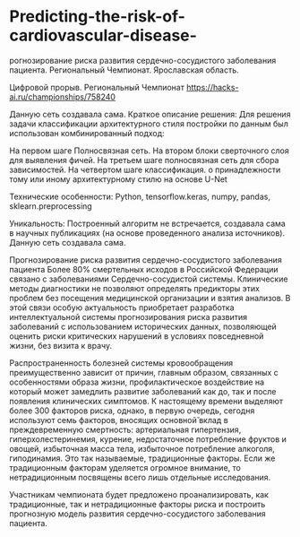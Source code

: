 # Predicting-the-risk-of-cardiovascular-disease-
рогнозирование риска развития сердечно-сосудистого заболевания пациента. Региональный Чемпионат. Ярославская область.

Цифровой прорыв. Региональный Чемпионат https://hacks-ai.ru/championships/758240

Данную сеть создавала сама. Краткое описание решения: Для решения задачи классификации архитектурного стиля постройки по данным был использован комбинированный подход:

На первом шаге Полносвязная сеть.
На втором блоки сверточного слоя для выявления фичей.
На третьем шаге полносвязная сеть для сбора зависимостей.
На четвертом шаге классификация.
о принадлежности тому или иному архитектурному стилю на основе U-Net

Технические особенности: Python, tensorflow.keras, numpy, pandas, sklearn.preprocessing

Уникальность: Построенный алгоритм не встречается, создавала сама в научных публикациях (на основе проведенного анализа источников). Данную сеть создавала сама.

Прогнозирование риска развития сердечно-сосудистого заболевания пациента Более 80% смертельных исходов в Российской Федерации связано с заболеваниями Сердечно-сосудистой системы. Клинические методы диагностики не позволяют определять предикторы этих проблем без посещения медицинской организации и взятия анализов. В этой связи особую актуальность приобретает разработка интеллектуальной системы прогнозирования риска развития заболеваний с использованием исторических данных, позволяющей оценить риски критических нарушений в условиях повседневной жизни, без визита к врачу.

Распространенность болезней системы кровообращения преимущественно зависит от причин, главным образом, связанных с особенностями образа жизни, профилактическое воздействие на который может замедлить развитие заболеваний как до, так и после появления клинических симптомов. К настоящему времени выделяют более 300 факторов риска, однако, в первую очередь, сегодня используют семь факторов, вносящих основной̆ вклад в преждевременную смертность: артериальная гипертензия, гиперхолестеринемия, курение, недостаточное потребление фруктов и овощей, избыточная масса тела, избыточное потребление алкоголя, гиподинамия. Это так называемые, традиционные факторы. Если же традиционным факторам уделяется огромное внимание, то нетрадиционным посвящены всего лишь отдельные исследования.

Участникам чемпионата будет предложено проанализировать, как традиционные, так и нетрадиционные факторы риска и построить прогнозную модель развития сердечно-сосудистого заболевания пациента.
